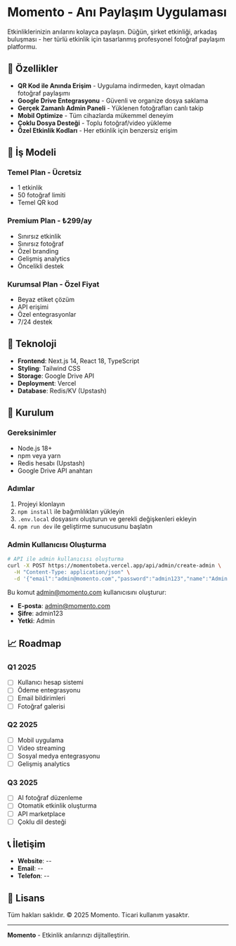 # Momento - Anı Paylaşım Uygulaması

Etkinliklerinizin anılarını kolayca paylaşın. Düğün, şirket etkinliği, arkadaş buluşması - her türlü etkinlik için tasarlanmış profesyonel fotoğraf paylaşım platformu.

## 🎯 Özellikler

- **QR Kod ile Anında Erişim** - Uygulama indirmeden, kayıt olmadan fotoğraf paylaşımı
- **Google Drive Entegrasyonu** - Güvenli ve organize dosya saklama
- **Gerçek Zamanlı Admin Paneli** - Yüklenen fotoğrafları canlı takip
- **Mobil Optimize** - Tüm cihazlarda mükemmel deneyim
- **Çoklu Dosya Desteği** - Toplu fotoğraf/video yükleme
- **Özel Etkinlik Kodları** - Her etkinlik için benzersiz erişim

## 🏢 İş Modeli

### Temel Plan - Ücretsiz
- 1 etkinlik
- 50 fotoğraf limiti
- Temel QR kod

### Premium Plan - ₺299/ay
- Sınırsız etkinlik
- Sınırsız fotoğraf
- Özel branding
- Gelişmiş analytics
- Öncelikli destek

### Kurumsal Plan - Özel Fiyat
- Beyaz etiket çözüm
- API erişimi
- Özel entegrasyonlar
- 7/24 destek

## 🚀 Teknoloji

- **Frontend**: Next.js 14, React 18, TypeScript
- **Styling**: Tailwind CSS
- **Storage**: Google Drive API
- **Deployment**: Vercel
- **Database**: Redis/KV (Upstash)

## 🔧 Kurulum

### Gereksinimler
- Node.js 18+
- npm veya yarn
- Redis hesabı (Upstash)
- Google Drive API anahtarı

### Adımlar
1. Projeyi klonlayın
2. `npm install` ile bağımlılıkları yükleyin
3. `.env.local` dosyasını oluşturun ve gerekli değişkenleri ekleyin
4. `npm run dev` ile geliştirme sunucusunu başlatın

### Admin Kullanıcısı Oluşturma
```bash
# API ile admin kullanıcısı oluşturma
curl -X POST https://momentobeta.vercel.app/api/admin/create-admin \
  -H "Content-Type: application/json" \
  -d '{"email":"admin@momento.com","password":"admin123","name":"Admin User"}'
```

Bu komut admin@momento.com kullanıcısını oluşturur:
- **E-posta**: admin@momento.com
- **Şifre**: admin123
- **Yetki**: Admin

## 📈 Roadmap

### Q1 2025
- [ ] Kullanıcı hesap sistemi
- [ ] Ödeme entegrasyonu
- [ ] Email bildirimleri
- [ ] Fotoğraf galerisi

### Q2 2025
- [ ] Mobil uygulama
- [ ] Video streaming
- [ ] Sosyal medya entegrasyonu
- [ ] Gelişmiş analytics

### Q3 2025
- [ ] AI fotoğraf düzenleme
- [ ] Otomatik etkinlik oluşturma
- [ ] API marketplace
- [ ] Çoklu dil desteği

## 📞 İletişim

- **Website**: --
- **Email**: --
- **Telefon**: --

## 📄 Lisans

Tüm hakları saklıdır. © 2025 Momento. Ticari kullanım yasaktır.

---

**Momento** - Etkinlik anılarınızı dijitalleştirin.
